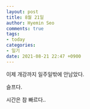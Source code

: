 ```yaml
---
layout: post
title: 8월 21일
author: Hyemin Seo
comments: true
tags:
- today
categories:
- 일기
date: 2021-08-21 22:47 +0900
---
```

이제 개강까지 일주일밖에 안남았다.

슬프다.

시간은 참 빠르다..
